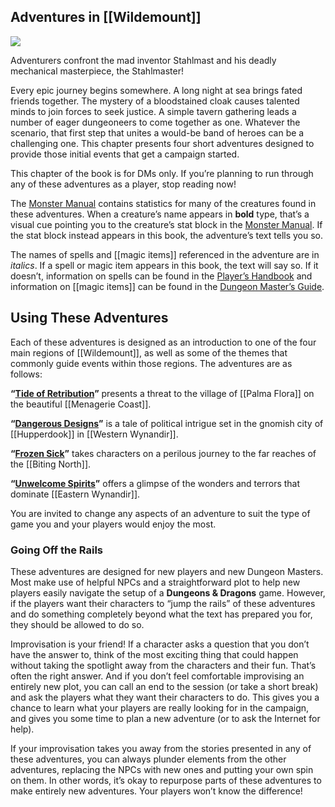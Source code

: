 ## Adventures in [[Wildemount]]

[![](https://media.dndbeyond.com/compendium-images/egtw/yDOyqyOocErRgYJK/05-01.jpg)](https://media.dndbeyond.com/compendium-images/egtw/yDOyqyOocErRgYJK/05-01.jpg)

Adventurers confront the mad inventor Stahlmast and his deadly mechanical masterpiece, the Stahlmaster!

Every epic journey begins somewhere. A long night at sea brings fated friends together. The mystery of a bloodstained cloak causes talented minds to join forces to seek justice. A simple tavern gathering leads a number of eager dungeoneers to come together as one. Whatever the scenario, that first step that unites a would-be band of heroes can be a challenging one. This chapter presents four short adventures designed to provide those initial events that get a campaign started.

This chapter of the book is for DMs only. If you’re planning to run through any of these adventures as a player, stop reading now!

The [Monster Manual](https://www.dndbeyond.com/sources/mm "Monster Manual") contains statistics for many of the creatures found in these adventures. When a creature’s name appears in **bold** type, that’s a visual cue pointing you to the creature’s stat block in the [Monster Manual](https://www.dndbeyond.com/sources/mm "Monster Manual"). If the stat block instead appears in this book, the adventure’s text tells you so.

The names of spells and [[magic items]] referenced in the adventure are in _italics_. If a spell or magic item appears in this book, the text will say so. If it doesn’t, information on spells can be found in the [Player’s Handbook](https://www.dndbeyond.com/sources/phb "Player’s Handbook") and information on [[magic items]] can be found in the [Dungeon Master’s Guide](https://www.dndbeyond.com/sources/dmg "Dungeon Master’s Guide").

## Using These Adventures

Each of these adventures is designed as an introduction to one of the four main regions of [[Wildemount]], as well as some of the themes that commonly guide events within those regions. The adventures are as follows:

**“[Tide of Retribution](https://www.dndbeyond.com/sources/egtw/adventures-in-[[wildemount]]-tide-of-retribution "[[Tide of Retribution]]")”** presents a threat to the village of [[Palma Flora]] on the beautiful [[Menagerie Coast]].

**“[Dangerous Designs](https://www.dndbeyond.com/sources/egtw/adventures-in-[[wildemount]]-dangerous-designs "[[Dangerous Designs]]")”** is a tale of political intrigue set in the gnomish city of [[Hupperdook]] in [[Western Wynandir]].

**“[Frozen Sick](https://www.dndbeyond.com/sources/egtw/adventures-in-[[wildemount]]-frozen-sick "[[Frozen Sick]]")”** takes characters on a perilous journey to the far reaches of the [[Biting North]].

**“[Unwelcome Spirits](https://www.dndbeyond.com/sources/egtw/adventures-in-[[wildemount]]-unwelcome-spirits "[[Unwelcome Spirits]]")”** offers a glimpse of the wonders and terrors that dominate [[Eastern Wynandir]].

You are invited to change any aspects of an adventure to suit the type of game you and your players would enjoy the most.

### Going Off the Rails

These adventures are designed for new players and new Dungeon Masters. Most make use of helpful NPCs and a straightforward plot to help new players easily navigate the setup of a **Dungeons & Dragons** game. However, if the players want their characters to “jump the rails” of these adventures and do something completely beyond what the text has prepared you for, they should be allowed to do so.

Improvisation is your friend! If a character asks a question that you don’t have the answer to, think of the most exciting thing that could happen without taking the spotlight away from the characters and their fun. That’s often the right answer. And if you don’t feel comfortable improvising an entirely new plot, you can call an end to the session (or take a short break) and ask the players what they want their characters to do. This gives you a chance to learn what your players are really looking for in the campaign, and gives you some time to plan a new adventure (or to ask the Internet for help).

If your improvisation takes you away from the stories presented in any of these adventures, you can always plunder elements from the other adventures, replacing the NPCs with new ones and putting your own spin on them. In other words, it’s okay to repurpose parts of these adventures to make entirely new adventures. Your players won’t know the difference!